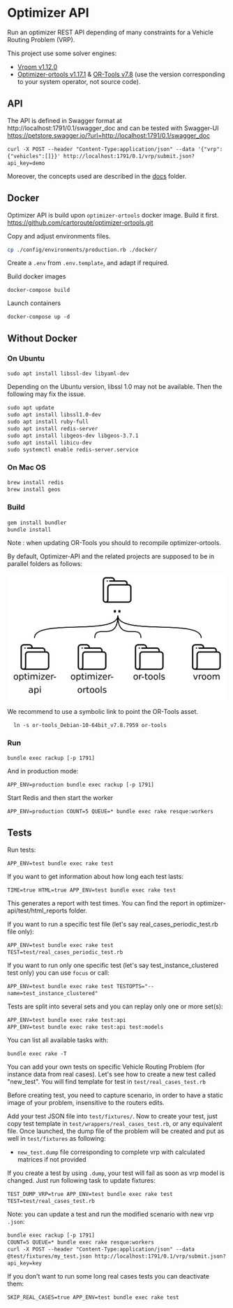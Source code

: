 # Optimizer API

Run an optimizer REST API depending of many constraints for a Vehicle Routing Problem (VRP).

This project use some solver engines:
* [Vroom v1.12.0](https://github.com/VROOM-Project/vroom/releases/tag/v1.12.0)
* [Optimizer-ortools v1.17.1](https://github.com/cartoroute/optimizer-ortools) & [OR-Tools v7.8](https://github.com/google/or-tools/releases/tag/v7.8) (use the version corresponding to your system operator, not source code).

## API

The API is defined in Swagger format at
http://localhost:1791/0.1/swagger_doc
and can be tested with Swagger-UI
https://petstore.swagger.io/?url=http://localhost:1791/0.1/swagger_doc

```
curl -X POST --header "Content-Type:application/json" --data '{"vrp":{"vehicles":[]}}' http://localhost:1791/0.1/vrp/submit.json?api_key=demo
```

Moreover, the concepts used are described in the [docs](docs/Home.md) folder.

## Docker

Optimizer API is build upon `optimizer-ortools` docker image. Build it first.
https://github.com/cartoroute/optimizer-ortools.git

Copy and adjust environments files.
```bash
cp ./config/environments/production.rb ./docker/
```

Create a `.env` from `.env.template`, and adapt if required.

Build docker images
```
docker-compose build
```

Launch containers
```
docker-compose up -d
```

## Without Docker
### On Ubuntu
```
sudo apt install libssl-dev libyaml-dev
```
Depending on the Ubuntu version, libssl 1.0 may not be available. Then the following may fix the issue.

```
sudo apt update
sudo apt install libssl1.0-dev
sudo apt install ruby-full
sudo apt install redis-server
sudo apt install libgeos-dev libgeos-3.7.1
sudo apt install libicu-dev
sudo systemctl enable redis-server.service
```

### On Mac OS
```
brew install redis
brew install geos
```

### Build
```
gem install bundler
bundle install
```

Note : when updating OR-Tools you should to recompile optimizer-ortools.

By default, Optimizer-API and the related projects are supposed to be in parallel folders as follows:

![Project folders](/public/images/folders.png?raw=true)

We recommend to use a symbolic link to point the OR-Tools asset.
```
  ln -s or-tools_Debian-10-64bit_v7.8.7959 or-tools
```

### Run
```
bundle exec rackup [-p 1791]
```

And in production mode:
```
APP_ENV=production bundle exec rackup [-p 1791]
```

Start Redis and then start the worker
```
APP_ENV=production COUNT=5 QUEUE=* bundle exec rake resque:workers
```

## Tests

Run tests:
```
APP_ENV=test bundle exec rake test
```

If you want to get information about how long each test lasts:
```
TIME=true HTML=true APP_ENV=test bundle exec rake test
```
This generates a report with test times. You can find the report in optimizer-api/test/html_reports folder.


If you want to run a specific test file (let's say real_cases_periodic_test.rb file only):
```
APP_ENV=test bundle exec rake test TEST=test/real_cases_periodic_test.rb
```
If you want to run only one specific test (let's say test_instance_clustered test only) you can use `focus` or call:
```
APP_ENV=test bundle exec rake test TESTOPTS="--name=test_instance_clustered"
```
Tests are split into several sets and you can replay only one or more set(s):
```
APP_ENV=test bundle exec rake test:api
APP_ENV=test bundle exec rake test:api test:models
```
You can list all available tasks with:
```
bundle exec rake -T
```


You can add your own tests on specific Vehicle Routing Problem (for instance data from real cases). Let's see how to create a new test called "new_test".
You will find template for test in `test/real_cases_test.rb`

Before creating test, you need to capture scenario, in order to have a static image of your problem, insensitive to the routers edits.

Add your test JSON file into `test/fixtures/`. Now to create your test, just copy test template in `test/wrappers/real_cases_test.rb`, or any equivalent file.
Once launched, the dump file of the problem will be created and put as well in `test/fixtures` as following:
- `new_test.dump` file corresponding to complete vrp with calculated matrices if not provided


If you create a test by using `.dump`, your test will fail as soon as vrp model is changed. Just run following task to update fixtures:
```
TEST_DUMP_VRP=true APP_ENV=test bundle exec rake test TEST=test/real_cases_test.rb
```

Note: you can update a test and run the modified scenario with new vrp `.json`:
```
bundle exec rackup [-p 1791]
COUNT=5 QUEUE=* bundle exec rake resque:workers
curl -X POST --header "Content-Type:application/json" --data @test/fixtures/my_test.json http://localhost:1791/0.1/vrp/submit.json?api_key=key
```

If you don't want to run some long real cases tests you can deactivate them:
```
SKIP_REAL_CASES=true APP_ENV=test bundle exec rake test
```
